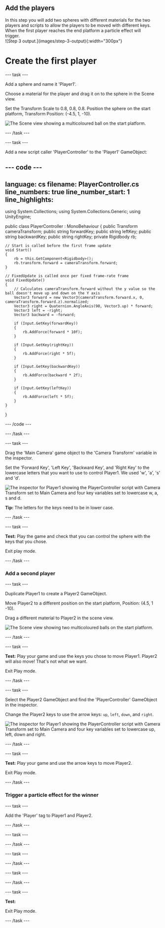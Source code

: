## Add the players

<div style="display: flex; flex-wrap: wrap">
<div style="flex-basis: 200px; flex-grow: 1; margin-right: 15px;">
In this step you will add two spheres with different materials for the two players and scripts to allow the players to be moved with different keys. When the first player reaches the end platform a particle effect will trigger.
</div>
<div>
![Step 3 output.](images/step-3-output){:width="300px"}
</div>
</div>

# Create the first player

--- task ---

Add a sphere and name it 'Player1'.

Choose a material for the player and drag it on to the sphere in the Scene view. 

Set the Transform Scale to 0.8, 0.8, 0.8. Position the sphere on the start platform, Transform Position: (-4.5, 1, -10).

![The Scene view showing a multicoloured ball on the start platform.](images/player1.png)

--- /task ---

--- task ---

Add a new script caller 'PlayerController' to the 'Player1' GameObject:

--- code ---
---
language: cs
filename: PlayerController.cs
line_numbers: true
line_number_start: 1
line_highlights: 
---

using System.Collections;
using System.Collections.Generic;
using UnityEngine;

public class PlayerController : MonoBehaviour
{
    public Transform cameraTransform;
    public string forwardKey;
    public string leftKey;
    public string backwardKey;
    public string rightKey;
    private Rigidbody rb;
    
    // Start is called before the first frame update
    void Start()
    {
        rb = this.GetComponent<Rigidbody>();
        rb.transform.forward = cameraTransform.forward;
    }

    // FixedUpdate is called once per fixed frame-rate frame
    void FixedUpdate()
    {
        // Calculates cameraTransform.forward without the y value so the ball doesn't move up and down on the Y axis
        Vector3 forward = new Vector3(cameraTransform.forward.x, 0, cameraTransform.forward.z).normalized;
        Vector3 right = Quaternion.AngleAxis(90, Vector3.up) * forward;
        Vector3 left = -right;
        Vector3 backward = -forward;

        if (Input.GetKey(forwardKey))
        {
            rb.AddForce(forward * 10f);
        }

        if (Input.GetKey(rightKey))
        {
            rb.AddForce(right * 5f);
        }

        if (Input.GetKey(backwardKey))
        {
            rb.AddForce(backward * 2f);
        }

        if (Input.GetKey(leftKey))
        {
            rb.AddForce(left * 5f);
        }
    }
}


--- /code ---

--- /task ---

--- task ---

Drag the 'Main Camera' game object to the 'Camera Transform' variable in the inspector. 

Set the 'Forward Key', 'Left Key', 'Backward Key', and 'Right Key' to the lowercase letters that you want to use to control Player1. We used 'w', 'a', 's' and 'd'.

![The inspector for Player1 showing the PlayerController script with Camera Transform set to Main Camera and four key variables set to lowercase w, a, s and d.](images/player1.png)

**Tip:** The letters for the keys need to be in lower case. 

--- /task ---

--- task ---

**Test:** Play the game and check that you can control the sphere with the keys that you chose. 

Exit play mode. 

--- /task ---

### Add a second player

--- task ---

Duplicate Player1 to create a Player2 GameObject. 

Move Player2 to a different position on the start platform, Position: (4.5, 1 -10).

Drag a different material to Player2 in the scene view. 


![The Scene view showing two multicoloured balls on the start platform.](images/player2.png)

--- /task ---

--- task ---

**Test:** Play your game and use the keys you chose to move Player1. Player2 will also move! That's not what we want. 

Exit Play mode.

--- /task ---

--- task ---

Select the Player2 GameObject and find the 'PlayerController' GameObject in the inspector. 

Change the Player2 keys to use the arrow keys: `up`, `left`, `down`, and `right`. 

![The inspector for Player1 showing the PlayerController script with Camera Transform set to Main Camera and four key variables set to lowercase up, left, down and right.](images/player1.png)

--- /task ---

--- task ---

**Test:** Play your game and use the arrow keys to move Player2.

Exit Play mode.

--- /task ---

### Trigger a particle effect for the winner


--- task ---

Add the 'Player' tag to Player1 and Player2. 

--- /task ---

--- task ---


--- /task ---

--- task ---


--- /task ---

--- task ---


--- /task ---



--- task ---

**Test:** 

Exit Play mode.

--- /task ---